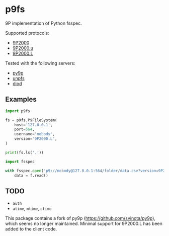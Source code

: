 # p9fs

9P implementation of Python fsspec.

Supported protocols:

* [9P2000](https://ericvh.github.io/9p-rfc/rfc9p2000.html)
* [9P2000.u](https://ericvh.github.io/9p-rfc/rfc9p2000.u.html)
* [9P2000.L](https://github.com/chaos/diod/blob/master/protocol.md)

Tested with the following servers:

* [py9p](https://github.com/pbchekin/p9fs-py/blob/main/src/py9p/__main__.py)
* [unpfs](https://github.com/pfpacket/rust-9p/blob/master/README.md#unpfs)
* [diod](https://github.com/chaos/diod)

## Examples

```python
import p9fs

fs = p9fs.P9FileSystem(
    host='127.0.0.1',
    port=564,
    username='nobody',
    version='9P2000.L',
)

print(fs.ls('.'))
```

```python
import fsspec

with fsspec.open('p9://nobody@127.0.0.1:564/folder/data.csv?version=9P2000.L') as f:
    data = f.read()
```

## TODO

* `auth`
* `atime`, `mtime`, `ctime`

This package contains a fork of py9p (https://github.com/svinota/py9p), which seems no longer maintained.
Minimal support for 9P2000.L has been added to the client code.
